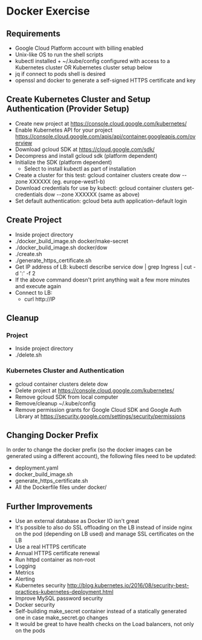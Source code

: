 # Docker Exercise

## Requirements
 - Google Cloud Platform account with billing enabled
 - Unix-like OS to run the shell scripts
 - kubectl installed + ~/.kube/config configured with access to a Kubernetes cluster OR Kubernetes cluster setup below
 - jq if connect to pods shell is desired
 - openssl and docker to generate a self-signed HTTPS certificate and key


## Create Kubernetes Cluster and Setup Authentication (Provider Setup)
 - Create new project at https://console.cloud.google.com/kubernetes/
 - Enable Kubernetes API for your project https://console.cloud.google.com/apis/api/container.googleapis.com/overview
 - Download gcloud SDK at https://cloud.google.com/sdk/
 - Decompress and install gcloud sdk (platform dependent)
 - Initialize the SDK (platform dependent)
   - Select to install kubectl as part of installation
 - Create a cluster for this test: gcloud container clusters create dow --zone XXXXXX (eg. europe-west1-b)
 - Download credentials for use by kubectl: gcloud container clusters get-credentials dow --zone XXXXXX (same as above)
 - Set default authentication: gcloud beta auth application-default login

## Create Project
 - Inside project directory
 - ./docker_build_image.sh docker/make-secret
 - ./docker_build_image.sh docker/dow
 - ./create.sh
 - ./generate_https_certificate.sh
 - Get IP address of LB: kubectl describe service dow | grep Ingress | cut -d ':' -f 2
 - If the above command doesn't print anything wait a few more minutes and execute again
 - Connect to LB:
   - curl http://IP

## Cleanup

### Project
 - Inside project directory
 - ./delete.sh

### Kubernetes Cluster and Authentication
 - gcloud container clusters delete dow
 - Delete project at https://console.cloud.google.com/kubernetes/
 - Remove gcloud SDK from local computer
 - Remove/cleanup ~/.kube/config
 - Remove permission grants for Google Cloud SDK and Google Auth Library at https://security.google.com/settings/security/permissions


## Changing Docker Prefix
In order to change the docker prefix (so the docker images can be generated using a different account), the following files need to be updated:
 - deployment.yaml
 - docker_build_image.sh
 - generate_https_certificate.sh
 - All the Dockerfile files under docker/


## Further Improvements
 - Use an external database as Docker IO isn't great
 - It's possible to also do SSL offloading on the LB instead of inside nginx on the pod (depending on LB used) and manage SSL certificates on the LB
 - Use a real HTTPS certificate
 - Annual HTTPS certificate renewal
 - Run httpd container as non-root
 - Logging
 - Metrics
 - Alerting
 - Kubernetes security http://blog.kubernetes.io/2016/08/security-best-practices-kubernetes-deployment.html
 - Improve MySQL password security
 - Docker security
 - Self-building make_secret container instead of a statically generated one in case make_secret.go changes
 - It would be great to have health checks on the Load balancers, not only on the pods
